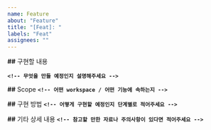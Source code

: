 ```yaml
---
name: Feature
about: "Feature"
title: "[Feat]: "
labels: "Feat"
assignees: ""
---
```


**##** 구현할 내용

**`<!-- 무엇을 만들 예정인지 설명해주세요 -->`**

**##** Scope
**`<!-- 어떤 workspace / 어떤 기능에 속하는지 -->`**

**##** 구현 방법
**`<!-- 어떻게 구현할 예정인지 단계별로 적어주세요 -->`**

**##** 기타 상세 내용
**`<!-- 참고할 만한 자료나 주의사항이 있다면 적어주세요 -->`**
